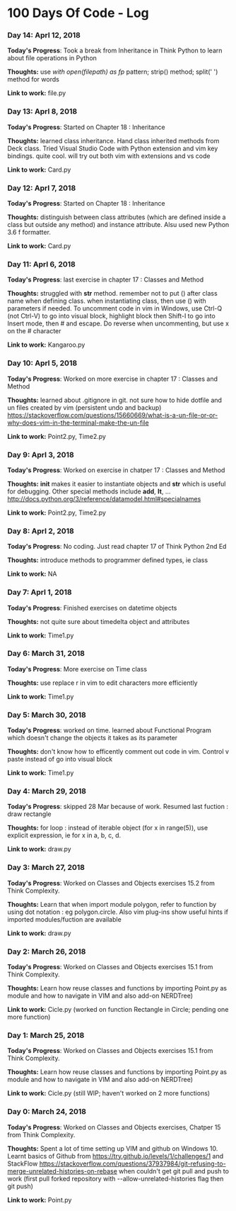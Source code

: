 # 100 Days Of Code - Log

### Day 14: Aprl 12, 2018

**Today's Progress**: Took a break from Inheritance in Think Python to learn about file operations in Python

**Thoughts:** use *with open(filepath) as fp* pattern; strip() method; split(' ') method for words

**Link to work:** file.py


### Day 13: Aprl 8, 2018

**Today's Progress**: Started on Chapter 18 : Inheritance

**Thoughts:** learned class inheritance. Hand class inherited methods from Deck class. Tried Visual Studio Code with Python extension and vim key bindings. quite cool. will try out both vim with extensions and vs code

**Link to work:** Card.py


### Day 12: Aprl 7, 2018

**Today's Progress**: Started on Chapter 18 : Inheritance

**Thoughts:** distinguish between class attributes (which are defined inside a class but outside any method) and instance attribute. Alsu used new Python 3.6 f formatter. 

**Link to work:** Card.py


### Day 11: Aprl 6, 2018

**Today's Progress**: last exercise in  chapter 17 : Classes and Method

**Thoughts:** struggled with __str__ method. remember not to put () after class name when defining class. when instantiating class, then use () with parameters if needed. To uncomment code in vim in Windows, use Ctrl-Q (not Ctrl-V) to go into visual block, highlight block then Shift-I to go into Insert mode, then # and escape. Do reverse when uncommenting, but use x on the # character

**Link to work:** Kangaroo.py

### Day 10: Aprl 5, 2018

**Today's Progress**: Worked on more exercise in chapter 17 : Classes and Method

**Thoughts:** learned about .gitignore in git. not sure how to hide dotfile and un files created by vim (persistent undo and backup) https://stackoverflow.com/questions/15660669/what-is-a-un-file-or-or-why-does-vim-in-the-terminal-make-the-un-file

**Link to work:** Point2.py, Time2.py


### Day 9: Aprl 3, 2018

**Today's Progress**: Worked on exercise in chatper 17 : Classes and Method

**Thoughts:** __init__ makes it easier to instantiate objects and __str__ which is useful for debugging. Other special methods include __add__, __lt__, ... http://docs.python.org/3/reference/datamodel.html#specialnames

**Link to work:** Point2.py, Time2.py

### Day 8: Aprl 2, 2018

**Today's Progress**: No coding. Just read chapter 17 of Think Python 2nd Ed

**Thoughts:** introduce methods to programmer defined types, ie class

**Link to work:** NA


### Day 7: Aprl 1, 2018

**Today's Progress**: Finished exercises on datetime objects

**Thoughts:** not quite sure about timedelta object and attributes

**Link to work:** Time1.py


### Day 6: March 31, 2018

**Today's Progress**: More exercise on Time class

**Thoughts:** use replace r in vim to edit characters more efficiently

**Link to work:** Time1.py

### Day 5: March 30, 2018

**Today's Progress**: worked on time. learned about Functional Program which doesn't change the objects it takes as its parameter

**Thoughts:** don't know how to efficently comment out code in vim. Control v paste instead of go into visual block

**Link to work:** Time1.py

### Day 4: March 29, 2018

**Today's Progress**: skipped 28 Mar because of work. Resumed last fuction : draw rectangle

**Thoughts:** for loop : instead of iterable object (for x in range(5)), use explicit expression, ie for x in a, b, c, d.

**Link to work:** draw.py

### Day 3: March 27, 2018

**Today's Progress**: Worked on Classes and Objects exercises 15.2 from Think Complexity. 

**Thoughts:** Learn that when import module polygon, refer to function by using dot notation : eg polygon.circle. Also vim plug-ins show useful hints if imported modules/fuction are available

**Link to work:** draw.py

### Day 2: March 26, 2018

**Today's Progress**: Worked on Classes and Objects exercises 15.1 from Think Complexity. 

**Thoughts:** Learn how reuse classes and functions by importing Point.py as module and how to navigate in VIM and also add-on NERDTree)

**Link to work:** Cicle.py (worked on function Rectangle in Circle; pending one more function)

### Day 1: March 25, 2018

**Today's Progress**: Worked on Classes and Objects exercises 15.1 from Think Complexity. 

**Thoughts:** Learn how reuse classes and functions by importing Point.py as module and how to navigate in VIM and also add-on NERDTree)

**Link to work:** Cicle.py (still WIP; haven't worked on 2 more functions)


### Day 0: March 24, 2018

**Today's Progress**: Worked on Classes and Objects exercises, Chatper 15 from Think Complexity. 

**Thoughts:** Spent a lot of time setting up VIM and github on Windows 10. Learnt basics of Github from https://try.github.io/levels/1/challenges/1 and StackFlow https://stackoverflow.com/questions/37937984/git-refusing-to-merge-unrelated-histories-on-rebase when couldn't get git pull and push to work (first pull forked repository with --allow-unrelated-histories flag then git push)

**Link to work:** Point.py
